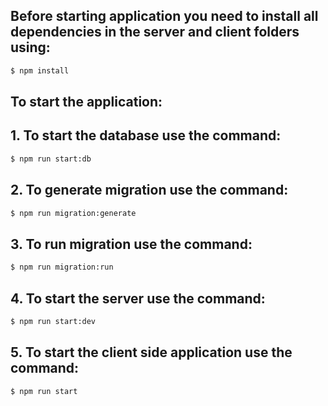 ## Before starting application you need to install all dependencies in the server and client folders using:

```bash
$ npm install
```

## To start the application:

## 1. To start the database use the command:

```bash
$ npm run start:db
 ```

## 2. To generate migration use the command:

```bash
$ npm run migration:generate
 ```

## 3. To run migration use the command:

```bash
$ npm run migration:run
 ```

## 4. To start the server use the command:

```bash
$ npm run start:dev
 ```

## 5. To start the client side application use the command:

```bash
$ npm run start
 ```
